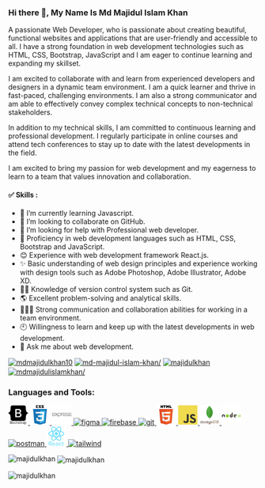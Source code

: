 ### Hi there 👋, My Name Is Md Majidul Islam Khan
 
A passionate Web Developer, who is passionate about creating beautiful, functional websites and applications that are user-friendly and accessible to all. I have a strong foundation in web development technologies such as HTML, CSS, Bootstrap, JavaScript and I am eager to continue learning and expanding my skillset.

I am excited to collaborate with and learn from experienced developers and designers in a dynamic team environment. I am a quick learner and thrive in fast-paced, challenging environments. I am also a strong communicator and am able to effectively convey complex technical concepts to non-technical stakeholders.

In addition to my technical skills, I am committed to continuous learning and professional development. I regularly participate in online courses and attend tech conferences to stay up to date with the latest developments in the field.

I am excited to bring my passion for web development and my eagerness to learn to a team that values innovation and collaboration.

#### ✅ Skills :

- 🌱 I’m currently learning Javascript.
- 👯 I’m looking to collaborate on GitHub.
- 🤔 I’m looking for help with Professional web developer.
- 🥰 Proficiency in web development languages such as HTML, CSS, Bootstrap and JavaScript.
- 😊 Experience with web development framework React.js.
- ✨ Basic understanding of web design principles and experience working with design tools such as Adobe Photoshop, Adobe Illustrator, Adobe XD.
- 🧑‍💻 Knowledge of version control system such as Git.
- 🌎 Excellent problem-solving and analytical skills.
- 🧑‍🤝‍🧑 Strong communication and collaboration abilities for working in a team environment.
- 🕙 Willingness to learn and keep up with the latest developments in web development.
- 💬 Ask me about web development.


<a href="https://twitter.com/mdmajidulkhan10" target="blank"><img align="center" src="https://raw.githubusercontent.com/rahuldkjain/github-profile-readme-generator/master/src/images/icons/Social/twitter.svg" alt="mdmajidulkhan10" height="30" width="40" /></a>
<a href="https://linkedin.com/in/md-majidul-islam-khan/" target="blank"><img align="center" src="https://raw.githubusercontent.com/rahuldkjain/github-profile-readme-generator/master/src/images/icons/Social/linked-in-alt.svg" alt="md-majidul-islam-khan/" height="30" width="40" /></a>
<a href="https://fb.com/md.majidul.islam.khan.personal.fb.id" target="blank"><img align="center" src="https://raw.githubusercontent.com/rahuldkjain/github-profile-readme-generator/master/src/images/icons/Social/facebook.svg" alt="majidulkhan" height="30" width="40" /></a>
<a href="https://instagram.com/mdmajidulislamkhan/" target="blank"><img align="center" src="https://raw.githubusercontent.com/rahuldkjain/github-profile-readme-generator/master/src/images/icons/Social/instagram.svg" alt="mdmajidulislamkhan/" height="30" width="40" /></a>


<h3 align="left">Languages and Tools:</h3>
<p align="left"> <a href="https://getbootstrap.com" target="_blank" rel="noreferrer"> <img src="https://raw.githubusercontent.com/devicons/devicon/master/icons/bootstrap/bootstrap-plain-wordmark.svg" alt="bootstrap" width="40" height="40"/> </a> <a href="https://www.w3schools.com/css/" target="_blank" rel="noreferrer"> <img src="https://raw.githubusercontent.com/devicons/devicon/master/icons/css3/css3-original-wordmark.svg" alt="css3" width="40" height="40"/> </a> <a href="https://expressjs.com" target="_blank" rel="noreferrer"> <img src="https://raw.githubusercontent.com/devicons/devicon/master/icons/express/express-original-wordmark.svg" alt="express" width="40" height="40"/> </a> <a href="https://www.figma.com/" target="_blank" rel="noreferrer"> <img src="https://www.vectorlogo.zone/logos/figma/figma-icon.svg" alt="figma" width="40" height="40"/> </a> <a href="https://firebase.google.com/" target="_blank" rel="noreferrer"> <img src="https://www.vectorlogo.zone/logos/firebase/firebase-icon.svg" alt="firebase" width="40" height="40"/> </a> <a href="https://git-scm.com/" target="_blank" rel="noreferrer"> <img src="https://www.vectorlogo.zone/logos/git-scm/git-scm-icon.svg" alt="git" width="40" height="40"/> </a> <a href="https://www.w3.org/html/" target="_blank" rel="noreferrer"> <img src="https://raw.githubusercontent.com/devicons/devicon/master/icons/html5/html5-original-wordmark.svg" alt="html5" width="40" height="40"/> </a> <a href="https://developer.mozilla.org/en-US/docs/Web/JavaScript" target="_blank" rel="noreferrer"> <img src="https://raw.githubusercontent.com/devicons/devicon/master/icons/javascript/javascript-original.svg" alt="javascript" width="40" height="40"/> </a> <a href="https://www.mongodb.com/" target="_blank" rel="noreferrer"> <img src="https://raw.githubusercontent.com/devicons/devicon/master/icons/mongodb/mongodb-original-wordmark.svg" alt="mongodb" width="40" height="40"/> </a> <a href="https://nodejs.org" target="_blank" rel="noreferrer"> <img src="https://raw.githubusercontent.com/devicons/devicon/master/icons/nodejs/nodejs-original-wordmark.svg" alt="nodejs" width="40" height="40"/> </a> <a href="https://postman.com" target="_blank" rel="noreferrer"> <img src="https://www.vectorlogo.zone/logos/getpostman/getpostman-icon.svg" alt="postman" width="40" height="40"/> </a> <a href="https://reactjs.org/" target="_blank" rel="noreferrer"> <img src="https://raw.githubusercontent.com/devicons/devicon/master/icons/react/react-original-wordmark.svg" alt="react" width="40" height="40"/> </a> <a href="https://tailwindcss.com/" target="_blank" rel="noreferrer"> <img src="https://www.vectorlogo.zone/logos/tailwindcss/tailwindcss-icon.svg" alt="tailwind" width="40" height="40"/> </a> </p>

<p><img align="left" src="https://github-readme-stats.vercel.app/api/top-langs?username=majidulkhan&show_icons=true&locale=en&layout=compact" alt="majidulkhan" /></p>

<p>&nbsp;<img align="center" src="https://github-readme-stats.vercel.app/api?username=majidulkhan&show_icons=true&locale=en" alt="majidulkhan" /></p>

<p><img align="center" src="https://github-readme-streak-stats.herokuapp.com/?user=majidulkhan&" alt="majidulkhan" /></p>
